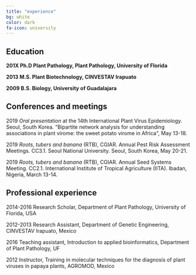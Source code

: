 ```yaml
---
title: "experience"
bg: white
color: dark
fa-icon: university
---
```

## Education
**201X Ph.D Plant Pathology, Plant Pathology, University of Florida**

**2013 M.S. Plant Biotechnology, CINVESTAV Irapuato**

**2009 B.S. Biology, University of Guadalajara**

## Conferences and meetings
2019 *Oral presentation* at the 14th International Plant Virus Epidemiology. Seoul, South Korea. "Bipartite network analysis for understanding associations in plant virome: the sweet potato virome in Africa", May 13-18.

2019 *Roots, tubers and banana* (RTB), CGIAR. Annual Pest Risk Assessment Meetings. CC3.1. Seoul National
University. Seoul, South Korea, May 20-21.

2019 *Roots, tubers and banana* (RTB), CGIAR. Annual Seed Systems Meeting. CC2.1. International Institute of Tropical Agriculture
(IITA). Ibadan, Nigeria, March 13-14.

## Professional experience
2014-2016 Research Scholar, Department of Plant Pathology, University of Florida, USA  

2012-2013 Research Assistant, Department of Genetic Engineering, CINVESTAV Irapuato, Mexico  

2016 Teaching assistant, Introduction to applied bioinformatics, Department of Plant Pathology, UF

2012 Instructor, Training in molecular techniques for the diagnosis of plant viruses in papaya plants, AGROMOD, Mexico

